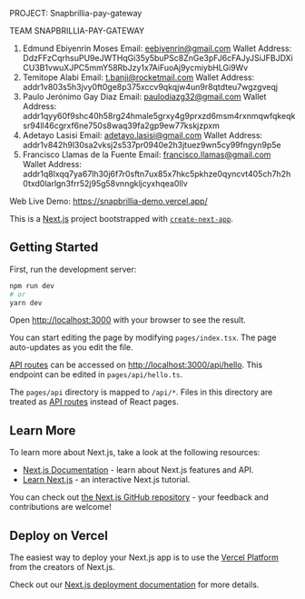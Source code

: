 PROJECT: Snapbrillia-pay-gateway

TEAM SNAPBRILLIA-PAY-GATEWAY


1. Edmund Ebiyenrin Moses
  Email: eebiyenrin@gmail.com
  Wallet Address: DdzFFzCqrhsuPU9eJWTHqGi35y5buPSc8ZnGe3pFJ6cFAJyJSiJFBJDXiCU3B1vwuXJPC5mmY58RbJzy1x7AiFuoAj9ycmiybHLGi9Wv
2. Temitope Alabi
  Email: t.banji@rocketmail.com
  Wallet Address: addr1v803s5h3jvy0ft0ge8p375xccv9qkqjw4un9r8qtdteu7wgzgveqj
3. Paulo Jerónimo Gay Diaz
  Email: paulodiazg32@gmail.com
  Wallet Address: addr1qyy60f9shc40h58rg24hmale5grxy4g9prxzd6msm4rxnmqwfqkeqksr94ll46cgrxf6ne750s8waq39fa2gp9ew77kskjzpxm
4. Adetayo Lasisi
  Email: adetayo.lasisi@gmail.com
  Wallet Address: addr1v842h9l30sa2vksj2s537pr0940e2h3jtuez9wn5cy99fngyn9p5e
6. Francisco Llamas de la Fuente
  Email: francisco.llamas@gmail.com
  Wallet Address: addr1q8lxqq7ya67lh30j6f7r0sftn7ux85x7hkc5pkhze0qyncvt405ch7h2h0txd0larlgn3frr52j95g58vnngkljcyxhqea0llv


Web Live Demo: https://snapbrillia-demo.vercel.app/



This is a [Next.js](https://nextjs.org/) project bootstrapped with [`create-next-app`](https://github.com/vercel/next.js/tree/canary/packages/create-next-app).

## Getting Started

First, run the development server:

```bash
npm run dev
# or
yarn dev
```

Open [http://localhost:3000](http://localhost:3000) with your browser to see the result.

You can start editing the page by modifying `pages/index.tsx`. The page auto-updates as you edit the file.

[API routes](https://nextjs.org/docs/api-routes/introduction) can be accessed on [http://localhost:3000/api/hello](http://localhost:3000/api/hello). This endpoint can be edited in `pages/api/hello.ts`.

The `pages/api` directory is mapped to `/api/*`. Files in this directory are treated as [API routes](https://nextjs.org/docs/api-routes/introduction) instead of React pages.

## Learn More

To learn more about Next.js, take a look at the following resources:

- [Next.js Documentation](https://nextjs.org/docs) - learn about Next.js features and API.
- [Learn Next.js](https://nextjs.org/learn) - an interactive Next.js tutorial.

You can check out [the Next.js GitHub repository](https://github.com/vercel/next.js/) - your feedback and contributions are welcome!

## Deploy on Vercel

The easiest way to deploy your Next.js app is to use the [Vercel Platform](https://vercel.com/new?utm_medium=default-template&filter=next.js&utm_source=create-next-app&utm_campaign=create-next-app-readme) from the creators of Next.js.

Check out our [Next.js deployment documentation](https://nextjs.org/docs/deployment) for more details.
